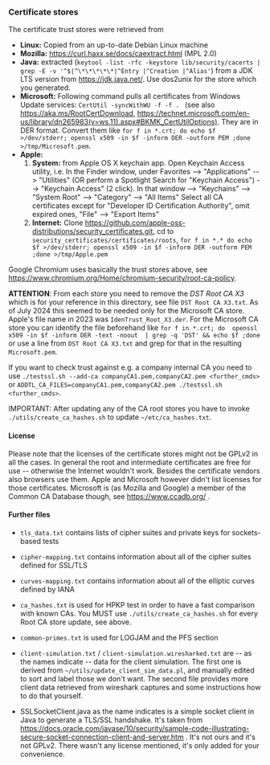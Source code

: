 
### Certificate stores

The certificate trust stores were retrieved from

* **Linux:** Copied from an up-to-date Debian Linux machine
* **Mozilla:** https://curl.haxx.se/docs/caextract.html (MPL 2.0)
* **Java:** extracted (``keytool -list -rfc -keystore lib/security/cacerts | grep -E -v '^$|^\*\*\*\*\*|^Entry |^Creation |^Alias'``) from a JDK LTS version from https://jdk.java.net/. Use dos2unix for the store which you generated.
* **Microsoft:** Following command pulls all certificates from Windows Update services: ``CertUtil -syncWithWU -f -f . `` (see also https://aka.ms/RootCertDownload, https://technet.microsoft.com/en-us/library/dn265983(v=ws.11).aspx#BKMK_CertUtilOptions). They are in DER format. Convert them like ``for f in *.crt; do echo $f >/dev/stderr; openssl x509 -in $f -inform DER -outform PEM ;done >/tmp/Microsoft.pem``.
* **Apple:**
    1. __System:__ from Apple OS X keychain app.  Open Keychain Access utility, i.e.
  In the Finder window, under Favorites --> "Applications" --> "Utilities"
  (OR perform a Spotlight Search for "Keychain Access")
  --> "Keychain Access" (2 click). In that window --> "Keychains" --> "System Root"
  --> "Category" --> "All Items"
  Select all CA certificates except for "Developer ID Certification Authority", omit expired ones,  "File" --> "Export Items"
    2. __Internet:__ Clone https://github.com/apple-oss-distributions/security_certificates.git, cd to ``security_certificates/certificates/roots``, ``for f in *.* do echo $f >/dev/stderr; openssl x509 -in $f -inform DER -outform PEM ;done >/tmp/Apple.pem``

Google Chromium uses basically the trust stores above, see https://www.chromium.org/Home/chromium-security/root-ca-policy.

**ATTENTION**: From each store you need to remove the _DST Root CA X3_ which is for your reference in this directory, see file ``DST Root CA X3.txt``. As of July 2024 this seemed to be needed only for the Microsoft CA store. Apple's file name in 2023 was ``IdenTrust_Root_X3.der``. For the Microsoft CA store you can identify the file beforehand like ``for f in *.crt; do  openssl x509 -in $f -inform DER -text -noout  | grep -q 'DST' && echo $f ;done`` or use a line from ``DST Root CA X3.txt`` and grep for that in the resulting ``Microsoft.pem``.

If you want to check trust against e.g. a company internal CA you need to use ``./testssl.sh --add-ca companyCA1.pem,companyCA2.pem <further_cmds>`` or ``ADDTL_CA_FILES=companyCA1.pem,companyCA2.pem ./testssl.sh <further_cmds>``.

IMPORTANT: After updating any of the CA root stores you have to invoke ``./utils/create_ca_hashes.sh`` to update ``~/etc/ca_hashes.txt``.


#### License

Please note that the licenses of the certificate stores might not be GPLv2 in all the cases. In general the root and intermediate certificates are free for use -- otherwise the Internet wouldn't work. Besides the certificate vendors also browsers use them. Apple and Microsoft however didn't list licenses for those certificates. Microsoft is (as Mozilla and Google) a member of the Common CA Database though, see https://www.ccadb.org/ .


#### Further files

* ``tls_data.txt`` contains lists of cipher suites and private keys for sockets-based tests

* ``cipher-mapping.txt`` contains information about all of the cipher suites defined for SSL/TLS

* ``curves-mapping.txt`` contains information about all of the elliptic curves defined by IANA

* ``ca_hashes.txt`` is used for HPKP test in order to have a fast comparison with known CAs. You MUST
   use ``./utils/create_ca_hashes.sh`` for every Root CA store update, see above.

* ``common-primes.txt`` is used for LOGJAM and the PFS section

* ``client-simulation.txt`` / ``client-simulation.wiresharked.txt`` are -- as the names indicate -- data for the client simulation.
  The first one is derived from ``~/utils/update_client_sim_data.pl``, and manually edited to sort and label those we don't want.
  The second file provides more client data retrieved from wireshark captures and some instructions how to do that yourself.

* SSLSocketClient.java as the name indicates is a simple socket client in Java to generate a TLS/SSL handshake. It's taken from
  https://docs.oracle.com/javase/10/security/sample-code-illustrating-secure-socket-connection-client-and-server.htm . It's not
  ours and it's not GPLv2. There wasn't any license mentioned, it's only added for your convenience.


